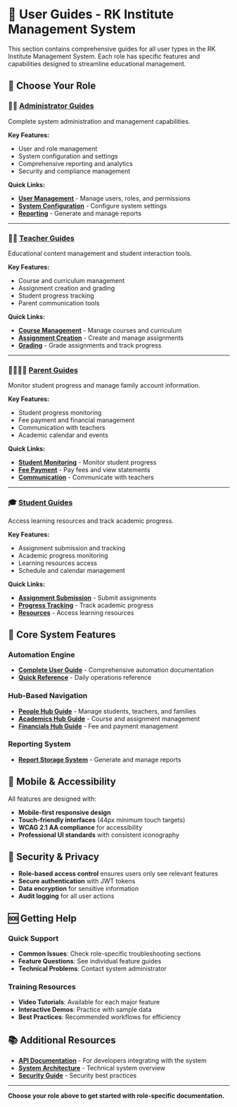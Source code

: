 # 👥 User Guides - RK Institute Management System

This section contains comprehensive guides for all user types in the RK Institute Management System. Each role has specific features and capabilities designed to streamline educational management.

## 🎯 Choose Your Role

### 👨‍💼 **[Administrator Guides](admin/README.md)**

Complete system administration and management capabilities.

**Key Features:**

- User and role management
- System configuration and settings
- Comprehensive reporting and analytics
- Security and compliance management

**Quick Links:**

- **[User Management](admin/user-management.md)** - Manage users, roles, and permissions
- **[System Configuration](admin/system-configuration.md)** - Configure system settings
- **[Reporting](admin/reporting.md)** - Generate and manage reports

---

### 👨‍🏫 **[Teacher Guides](teacher/README.md)**

Educational content management and student interaction tools.

**Key Features:**

- Course and curriculum management
- Assignment creation and grading
- Student progress tracking
- Parent communication tools

**Quick Links:**

- **[Course Management](teacher/course-management.md)** - Manage courses and curriculum
- **[Assignment Creation](teacher/assignment-creation.md)** - Create and manage assignments
- **[Grading](teacher/grading.md)** - Grade assignments and track progress

---

### 👨‍👩‍👧‍👦 **[Parent Guides](parent/README.md)**

Monitor student progress and manage family account information.

**Key Features:**

- Student progress monitoring
- Fee payment and financial management
- Communication with teachers
- Academic calendar and events

**Quick Links:**

- **[Student Monitoring](parent/student-monitoring.md)** - Monitor student progress
- **[Fee Payment](parent/fee-payment.md)** - Pay fees and view statements
- **[Communication](parent/communication.md)** - Communicate with teachers

---

### 🎓 **[Student Guides](student/README.md)**

Access learning resources and track academic progress.

**Key Features:**

- Assignment submission and tracking
- Academic progress monitoring
- Learning resources access
- Schedule and calendar management

**Quick Links:**

- **[Assignment Submission](student/assignment-submission.md)** - Submit assignments
- **[Progress Tracking](student/progress-tracking.md)** - Track academic progress
- **[Resources](student/resources.md)** - Access learning resources

## 🚀 Core System Features

### **Automation Engine**

- **[Complete User Guide](automation-engine-guide.md)** - Comprehensive automation documentation
- **[Quick Reference](automation-quick-reference.md)** - Daily operations reference

### **Hub-Based Navigation**

- **[People Hub Guide](people-hub-guide.md)** - Manage students, teachers, and families
- **[Academics Hub Guide](academics-hub-guide.md)** - Course and assignment management
- **[Financials Hub Guide](financials-hub-guide.md)** - Fee and payment management

### **Reporting System**

- **[Report Storage System](report-storage-system-guide.md)** - Generate and manage reports

## 📱 Mobile & Accessibility

All features are designed with:

- **Mobile-first responsive design**
- **Touch-friendly interfaces** (44px minimum touch targets)
- **WCAG 2.1 AA compliance** for accessibility
- **Professional UI standards** with consistent iconography

## 🔐 Security & Privacy

- **Role-based access control** ensures users only see relevant features
- **Secure authentication** with JWT tokens
- **Data encryption** for sensitive information
- **Audit logging** for all user actions

## 🆘 Getting Help

### Quick Support

- **Common Issues**: Check role-specific troubleshooting sections
- **Feature Questions**: See individual feature guides
- **Technical Problems**: Contact system administrator

### Training Resources

- **Video Tutorials**: Available for each major feature
- **Interactive Demos**: Practice with sample data
- **Best Practices**: Recommended workflows for efficiency

## 📚 Additional Resources

- **[API Documentation](../api/README.md)** - For developers integrating with the system
- **[System Architecture](../development/architecture/overview.md)** - Technical system overview
- **[Security Guide](../deployment/security/security-guide.md)** - Security best practices

---

**Choose your role above to get started with role-specific documentation.**
